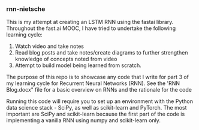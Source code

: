 ### rnn-nietsche

This is my attempt at creating an LSTM RNN using the fastai library. Throughout the fast.ai MOOC, I have tried to undertake the following learning cycle:
1. Watch video and take notes
2. Read blog posts and take notes/create diagrams to further strengthen knowledge of concepts noted from video
3. Attempt to build model being learned from scratch. 

The purpose of this repo is to showcase any code that I write for part 3 of my learning cycle for Recurrent Neural Networks (RNN). See the 'RNN Blog.docx" file for a basic overview on RNNs and the rationale for the code

Running this code will require you to set up an environment with the Python data science stack - SciPy, as well as scikit-learn and PyTorch. The most important are SciPy and scikit-learn because the first part of the code is implementing a vanilla RNN using numpy and scikit-learn only. 

